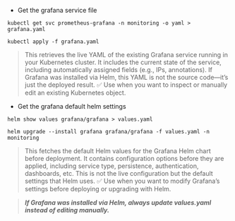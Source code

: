 - Get the grafana service file

```
kubectl get svc prometheus-grafana -n monitoring -o yaml > grafana.yaml
```
```
kubectl apply -f grafana.yaml
```

> This retrieves the live YAML of the existing Grafana service running in your Kubernetes cluster.
It includes the current state of the service, including automatically assigned fields (e.g., IPs, annotations).
If Grafana was installed via Helm, this YAML is not the source code—it’s just the deployed result.
✅ Use when you want to inspect or manually edit an existing Kubernetes object.


- Get the grafana default helm settings
```
helm show values grafana/grafana > values.yaml
```
```
helm upgrade --install grafana grafana/grafana -f values.yaml -n monitoring
```

> This fetches the default Helm values for the Grafana Helm chart before deployment.
It contains configuration options before they are applied, including service type, persistence, authentication, dashboards, etc.
This is not the live configuration but the default settings that Helm uses.
✅ Use when you want to modify Grafana’s settings before deploying or upgrading with Helm.

> ***If Grafana was installed via Helm, always update values.yaml instead of editing manually.***
